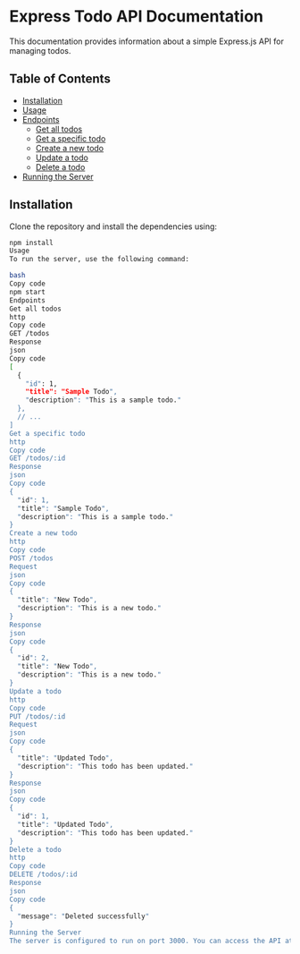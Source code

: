 # Express Todo API Documentation

This documentation provides information about a simple Express.js API for managing todos.

## Table of Contents
- [Installation](#installation)
- [Usage](#usage)
- [Endpoints](#endpoints)
  - [Get all todos](#get-all-todos)
  - [Get a specific todo](#get-a-specific-todo)
  - [Create a new todo](#create-a-new-todo)
  - [Update a todo](#update-a-todo)
  - [Delete a todo](#delete-a-todo)
- [Running the Server](#running-the-server)

## Installation
Clone the repository and install the dependencies using:

```bash
npm install
Usage
To run the server, use the following command:

bash
Copy code
npm start
Endpoints
Get all todos
http
Copy code
GET /todos
Response
json
Copy code
[
  {
    "id": 1,
    "title": "Sample Todo",
    "description": "This is a sample todo."
  },
  // ...
]
Get a specific todo
http
Copy code
GET /todos/:id
Response
json
Copy code
{
  "id": 1,
  "title": "Sample Todo",
  "description": "This is a sample todo."
}
Create a new todo
http
Copy code
POST /todos
Request
json
Copy code
{
  "title": "New Todo",
  "description": "This is a new todo."
}
Response
json
Copy code
{
  "id": 2,
  "title": "New Todo",
  "description": "This is a new todo."
}
Update a todo
http
Copy code
PUT /todos/:id
Request
json
Copy code
{
  "title": "Updated Todo",
  "description": "This todo has been updated."
}
Response
json
Copy code
{
  "id": 1,
  "title": "Updated Todo",
  "description": "This todo has been updated."
}
Delete a todo
http
Copy code
DELETE /todos/:id
Response
json
Copy code
{
  "message": "Deleted successfully"
}
Running the Server
The server is configured to run on port 3000. You can access the API at http://localhost:3000.
